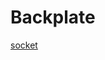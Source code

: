 # Backplate

[socket](https://www.digikey.ca/en/products/detail/amphenol-cs-fci/10018784-10210TLF/1002344)
